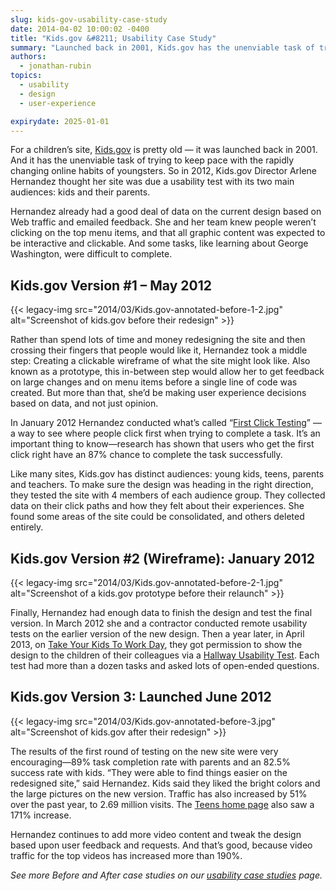 ```yaml
---
slug: kids-gov-usability-case-study
date: 2014-04-02 10:00:02 -0400
title: "Kids.gov &#8211; Usability Case Study"
summary: "Launched back in 2001, Kids.gov has the unenviable task of trying to keep pace with the rapidly changing online habits of youngsters."
authors:
  - jonathan-rubin
topics:
  - usability
  - design
  - user-experience

expirydate: 2025-01-01
---
```


For a children&#8217;s site, <a href="http://kids.usa.gov/">Kids.gov</a> is pretty old — it was launched back in 2001. And it has the unenviable task of trying to keep pace with the rapidly changing online habits of youngsters. So in 2012, Kids.gov Director Arlene Hernandez thought her site was due a usability test with its two main audiences: kids and their parents.

Hernandez already had a good deal of data on the current design based on Web traffic and emailed feedback. She and her team knew people weren&#8217;t clicking on the top menu items, and that all graphic content was expected to be interactive and clickable. And some tasks, like learning about George Washington, were difficult to complete.

## Kids.gov Version #1 &#8211; May 2012

{{< legacy-img src="2014/03/Kids.gov-annotated-before-1-2.jpg" alt="Screenshot of kids.gov before their redesign" >}}

Rather than spend lots of time and money redesigning the site and then crossing their fingers that people would like it, Hernandez took a middle step: Creating a clickable wireframe of what the site might look like. Also known as a prototype, this in-between step would allow her to get feedback on large changes and on menu items before a single line of code was created. But more than that, she’d be making user experience decisions based on data, and not just opinion.

In January 2012 Hernandez conducted what’s called “<a href="http://www.usability.gov/how-to-and-tools/methods/first-click-testing.html">First Click Testing</a>” — a way to see where people click first when trying to complete a task. It’s an important thing to know—research has shown that users who get the first click right have an 87% chance to complete the task successfully.

Like many sites, Kids.gov has distinct audiences: young kids, teens, parents and teachers. To make sure the design was heading in the right direction, they tested the site with 4 members of each audience group. They collected data on their click paths and how they felt about their experiences. She found some areas of the site could be consolidated, and others deleted entirely.

## **Kids.gov Version #2 (Wireframe): January 2012**

{{< legacy-img src="2014/03/Kids.gov-annotated-before-2-1.jpg" alt="Screenshot of a kids.gov prototype before their relaunch" >}}

Finally, Hernandez had enough data to finish the design and test the final version. In March 2012 she and a contractor conducted remote usability tests on the earlier version of the new design. Then a year later, in April 2013, on [Take Your Kids To Work Day](https://digital.gov/2013/04/26/how-to-do-usability-testing-with-kids/), they got permission to show the design to the children of their colleagues via a [Hallway Usability Test](https://digital.gov/2014/02/19/10-tips-for-better-hallway-usability-testing/). Each test had more than a dozen tasks and asked lots of open-ended questions.

## **Kids.gov Version 3: Launched June 2012**

{{< legacy-img src="2014/03/Kids.gov-annotated-before-3.jpg" alt="Screenshot of kids.gov after their redesign" >}}

The results of the first round of testing on the new site were very encouraging—89% task completion rate with parents and an 82.5% success rate with kids. “They were able to find things easier on the redesigned site,” said Hernandez. Kids said they liked the bright colors and the large pictures on the new version. Traffic has also increased by 51% over the past year, to 2.69 million visits. The <a href="http://kids.usa.gov/teens-home/index.html">Teens home page</a> also saw a 171% increase.

Hernandez continues to add more video content and tweak the design based upon user feedback and requests. And that’s good, because video traffic for the top videos has increased more than 190%.

<em>See more Before and After case studies on our [usability case studies](https://digital.gov/resources/digitalgov-user-experience-resources/government-usability-case-studies/) page.</em>
